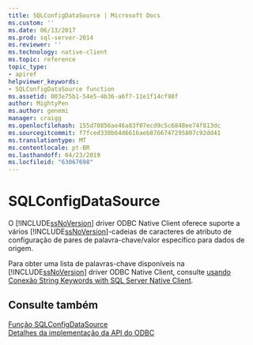 ```yaml
---
title: SQLConfigDataSource | Microsoft Docs
ms.custom: ''
ms.date: 06/13/2017
ms.prod: sql-server-2014
ms.reviewer: ''
ms.technology: native-client
ms.topic: reference
topic_type:
- apiref
helpviewer_keywords:
- SQLConfigDataSource function
ms.assetid: 003e75b1-54e5-4b36-a6f7-11e1f14cf98f
author: MightyPen
ms.author: genemi
manager: craigg
ms.openlocfilehash: 155d70856ae46a83f07ecd9c5c6848ee74f813dc
ms.sourcegitcommit: f7fced330b64d6616aeb8766747295807c92dd41
ms.translationtype: MT
ms.contentlocale: pt-BR
ms.lasthandoff: 04/23/2019
ms.locfileid: "63067698"
---
```

# <a name="sqlconfigdatasource"></a>SQLConfigDataSource
  O [!INCLUDE[ssNoVersion](../../includes/ssnoversion-md.md)] driver ODBC Native Client oferece suporte a vários [!INCLUDE[ssNoVersion](../../includes/ssnoversion-md.md)]-cadeias de caracteres de atributo de configuração de pares de palavra-chave/valor específico para dados de origem.  
  
 Para obter uma lista de palavras-chave disponíveis na [!INCLUDE[ssNoVersion](../../includes/ssnoversion-md.md)] driver ODBC Native Client, consulte [usando Conexão String Keywords with SQL Server Native Client](../native-client/applications/using-connection-string-keywords-with-sql-server-native-client.md).  
  
## <a name="see-also"></a>Consulte também  
 [Função SQLConfigDataSource](https://go.microsoft.com/fwlink/?LinkId=59337)   
 [Detalhes da implementação da API do ODBC](odbc-api-implementation-details.md)  
  
  
